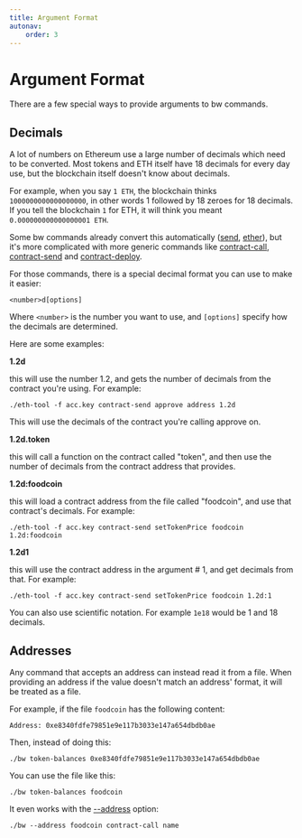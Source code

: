 ```yaml
---
title: Argument Format
autonav:
    order: 3
---
```


# Argument Format

There are a few special ways to provide arguments to bw commands.

## Decimals

A lot of numbers on Ethereum use a large number of decimals which need to be
converted. Most tokens and ETH itself have 18 decimals for every day use, but
the blockchain itself doesn't know about decimals.

For example, when you say `1 ETH`, the blockchain thinks `1000000000000000000`,
in other words 1 followed by 18 zeroes for 18 decimals. If you tell the blockchain
`1` for ETH, it will think you meant `0.000000000000000001 ETH`.

Some bw commands already convert this automatically ([send](./commands.md#send),
[ether](./commands.md#ether)), but it's more complicated with more generic commands
like [contract-call](./commands.md#contract-call), 
[contract-send](./commands.md#contract-send) and
[contract-deploy](./commands.md#contract-deploy).

For those commands, there is a special decimal format you can use to make it
easier:

```
<number>d[options]
```

Where `<number>` is the number you want to use, and `[options]` specify how the
decimals are determined.

Here are some examples: 

**1.2d**

this will use the number 1.2, and gets the number of decimals from
the contract you're using. For example: 

`./eth-tool -f acc.key contract-send approve address 1.2d`

This will use the decimals of the contract you're calling approve on.
        
**1.2d.token**

this will call a function on the contract called "token", and then use
the number of decimals from the contract address that provides.

**1.2d:foodcoin**

this will load a contract address from the file called "foodcoin", and
use that contract's decimals. For example: 

`./eth-tool -f acc.key contract-send setTokenPrice foodcoin 1.2d:foodcoin`

**1.2d1**

this will use the contract address in the argument # 1, and get
decimals from that. For example: 

`./eth-tool -f acc.key contract-send setTokenPrice foodcoin 1.2d:1`

You can also use scientific notation. For example `1e18` would be 1 and 18 
decimals.

## Addresses

Any command that accepts an address can instead read it from a file. When
providing an address if the value doesn't match an address' format, it will
be treated as a file.

For example, if the file `foodcoin` has the following content:

`Address: 0xe8340fdfe79851e9e117b3033e147a654dbdb0ae`

Then, instead of doing this:

```
./bw token-balances 0xe8340fdfe79851e9e117b3033e147a654dbdb0ae
```

You can use the file like this:

```
./bw token-balances foodcoin
```

It even works with the [--address](./commands.md#address-address) option:

```
./bw --address foodcoin contract-call name
```
